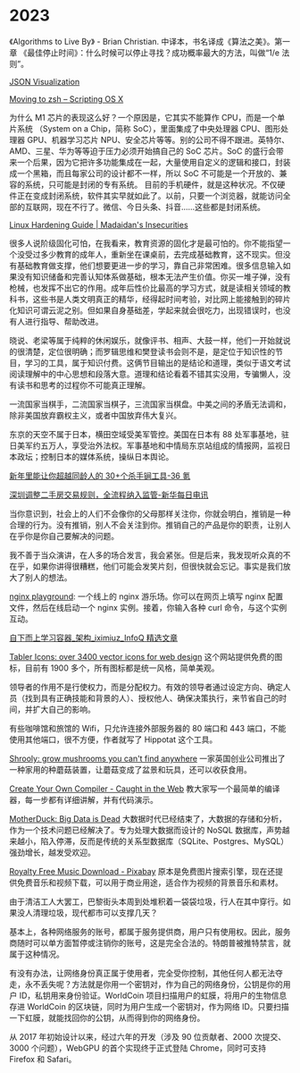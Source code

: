 # 2023

《Algorithms to Live By》 - Brian Christian. 中译本，书名译成《算法之美》。第一章 《最佳停止时间》：什么时候可以停止寻找？成功概率最大的方法，叫做“1/e 法则”。

[JSON Visualization](https://altearius.github.io/tools/json/index.html)

[Moving to zsh – Scripting OS X](https://scriptingosx.com/2019/06/moving-to-zsh/)

为什么 M1 芯片的表现这么好？一个原因是，它其实不能算作 CPU，而是一个单片系统 （System on a Chip，简称 SoC），里面集成了中央处理器 CPU、图形处理器 GPU、机器学习芯片 NPU、安全芯片等等。别的公司不得不跟进。英特尔、AMD、三星、华为等等迫于压力必须开始搞自己的 SoC 芯片。SoC 的盛行会带来一个后果，因为它把许多功能集成在一起，大量使用自定义的逻辑和接口，封装成一个黑箱，而且每家公司的设计都不一样，所以 SoC 不可能是一个开放的、兼容的系统，只可能是封闭的专有系统。 目前的手机硬件，就是这种状况。不仅硬件正在变成封闭系统，软件其实早就如此了。以前，只要一个浏览器，就能访问全部的互联网，现在不行了。微信、今日头条、抖音……这些都是封闭系统。

[Linux Hardening Guide | Madaidan's Insecurities](https://madaidans-insecurities.github.io/guides/linux-hardening.html)

很多人说阶级固化可怕，在我看来，教育资源的固化才是最可怕的。你不能指望一个没受过多少教育的成年人，重新坐在课桌前，去完成基础教育，这不现实。但没有基础教育做支撑，他们想要更进一步的学习，靠自己非常困难。很多信息输入如果没有知识储备和完善认知体系做基础，根本无法产生价值。你买一堆子弹，没有枪械，也发挥不出它的作用。成年后性价比最高的学习方式，就是读相关领域的教科书，这些书是人类文明真正的精华，经得起时间考验，对比网上能接触到的碎片化知识可谓云泥之别。但如果自身基础差，学起来就会很吃力，出现错误时，也没有人进行指导、帮助改进。

晓说、老梁等属于纯粹的休闲娱乐，就像评书、相声、大鼓一样，他们一开始就说的很清楚，定位很明确；而罗辑思维和樊登读书会则不是，是定位于知识性的节目，学习的工具，属于知识付费。这俩节目输出的是结论和道理，类似于语文考试阅读理解中的中心思想和段落大意。道理和结论看着不错其实没用，专骗懒人，没有读书和思考的过程你不可能真正理解。

一流国家当棋手，二流国家当棋子，三流国家当棋盘。中美之间的矛盾无法调和，除非美国放弃霸权主义，或者中国放弃伟大复兴。

东京的天空不属于日本，横田空域受美军管控。美国在日本有 88 处军事基地，驻日美军约五万人，享受治外法权。军事基地和中情局东京站组成的情报网，监视日本政坛；控制日本的媒体系统，操纵日本舆论。

[新年里能让你超越同龄人的 30+个杀手锏工具-36 氪](https://36kr.com/p/2075084557094914)

[深圳调整二手房交易规则，全流程纳入监管-新华每日电讯](http://www.xinhuanet.com/mrdx/2021-11/30/c_1310342507.htm)

当你意识到，社会上的人们不会像你的父母那样关注你，你就会明白，推销是一种合理的行为。没有推销，别人不会关注到你。推销自己的产品是你的职责，让别人在乎你是你自己要解决的问题。

我不善于当众演讲，在人多的场合发言，我会紧张。但是后来，我发现听众真的不在乎，如果你讲得很糟糕，他们可能会发笑片刻，但很快就会忘记。事实是我们放大了别人的想法。

[nginx playground](https://nginx-playground.wizardzines.com/): 一个线上的 nginx 游乐场。你可以在网页上填写 nginx 配置文件，然后在线启动一个 nginx 实例。接着，你输入各种 curl 命令，与这个实例互动。

[自下而上学习容器\_架构\_iximiuz_InfoQ 精选文章](https://www.infoq.cn/article/rgvHCtHJBO8FS86ZePmA)

[Tabler Icons: over 3400 vector icons for web design](https://tabler-icons.io/) 这个网站提供免费的图标，目前有 1900 多个，所有图标都是统一风格，简单美观。

领导者的作用不是行使权力，而是分配权力。有效的领导者通过设定方向、确定人员（找到具有正确技能和背景的人）、授权他人、确保决策执行，来节省自己的时间，并扩大自己的影响。

有些咖啡馆和旅馆的 Wifi，只允许连接外部服务器的 80 端口和 443 端口，不能使用其他端口，很不方便，作者就写了 Hippotat 这个工具。

[Shrooly: grow mushrooms you can't find anywhere](https://shrooly.com/) 一家英国创业公司推出了一种家用的种蘑菇装置，让蘑菇变成了盆景和玩具，还可以收获食用。

[Create Your Own Compiler - Caught in the Web](https://citw.dev/tutorial/create-your-own-compiler) 教大家写一个最简单的编译器，每一步都有详细讲解，并有代码演示。

[MotherDuck: Big Data is Dead](https://motherduck.com/blog/big-data-is-dead/) 大数据时代已经结束了，大数据的存储和分析，作为一个技术问题已经解决了。专为处理大数据而设计的 NoSQL 数据库，声势越来越小，陷入停滞，反而是传统的关系型数据库（SQLite、Postgres、MySQL）强劲增长，越发受欢迎。

[Royalty Free Music Download - Pixabay](https://pixabay.com/music/) 原本是免费图片搜索引擎，现在还提供免费音乐和视频下载，可以用于商业用途，适合作为视频的背景音乐和素材。

由于清洁工人大罢工，巴黎街头本周到处堆积着一袋袋垃圾，行人在其中穿行。如果没人清理垃圾，现代都市可以支撑几天？

基本上，各种网络服务的账号，都属于服务提供商，用户只有使用权。因此，服务商随时可以单方面暂停或注销你的账号，这是完全合法的。特朗普被推特禁言，就属于这种情况。

有没有办法，让网络身份真正属于使用者，完全受你控制，其他任何人都无法夺走，永不丢失呢？方法就是你用一个密钥对，作为自己的网络身份，公钥是你的用户 ID，私钥用来身份验证。WorldCoin 项目扫描用户的虹膜，将用户的生物信息存进 WorldCoin 的区块链，同时为用户生成一个密钥对，作为网络 ID。只要扫描一下虹膜，就能找回你的公钥，从而得到你的网络身份。

从 2017 年初始设计以来，经过六年的开发（涉及 90 位贡献者、2000 次提交、3000 个问题），WebGPU 的首个实现终于正式登陆 Chrome，同时可支持 Firefox 和 Safari。
